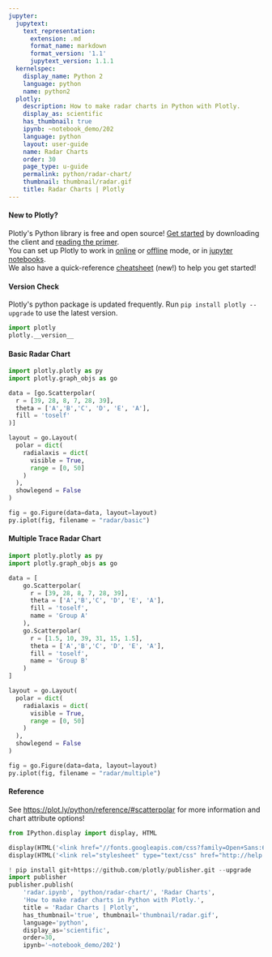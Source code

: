 ```yaml
---
jupyter:
  jupytext:
    text_representation:
      extension: .md
      format_name: markdown
      format_version: '1.1'
      jupytext_version: 1.1.1
  kernelspec:
    display_name: Python 2
    language: python
    name: python2
  plotly:
    description: How to make radar charts in Python with Plotly.
    display_as: scientific
    has_thumbnail: true
    ipynb: ~notebook_demo/202
    language: python
    layout: user-guide
    name: Radar Charts
    order: 30
    page_type: u-guide
    permalink: python/radar-chart/
    thumbnail: thumbnail/radar.gif
    title: Radar Charts | Plotly
---
```


#### New to Plotly?
Plotly's Python library is free and open source! [Get started](https://plot.ly/python/getting-started/) by downloading the client and [reading the primer](https://plot.ly/python/getting-started/).
<br>You can set up Plotly to work in [online](https://plot.ly/python/getting-started/#initialization-for-online-plotting) or [offline](https://plot.ly/python/getting-started/#initialization-for-offline-plotting) mode, or in [jupyter notebooks](https://plot.ly/python/getting-started/#start-plotting-online).
<br>We also have a quick-reference [cheatsheet](https://images.plot.ly/plotly-documentation/images/python_cheat_sheet.pdf) (new!) to help you get started!


#### Version Check
Plotly's python package is updated frequently. Run `pip install plotly --upgrade` to use the latest version.

```python
import plotly
plotly.__version__
```

#### Basic Radar Chart

```python
import plotly.plotly as py
import plotly.graph_objs as go

data = [go.Scatterpolar(
  r = [39, 28, 8, 7, 28, 39],
  theta = ['A','B','C', 'D', 'E', 'A'],
  fill = 'toself'
)]

layout = go.Layout(
  polar = dict(
    radialaxis = dict(
      visible = True,
      range = [0, 50]
    )
  ),
  showlegend = False
)

fig = go.Figure(data=data, layout=layout)
py.iplot(fig, filename = "radar/basic")
```

#### Multiple Trace Radar Chart

```python
import plotly.plotly as py
import plotly.graph_objs as go

data = [
    go.Scatterpolar(
      r = [39, 28, 8, 7, 28, 39],
      theta = ['A','B','C', 'D', 'E', 'A'],
      fill = 'toself',
      name = 'Group A'
    ),
    go.Scatterpolar(
      r = [1.5, 10, 39, 31, 15, 1.5],
      theta = ['A','B','C', 'D', 'E', 'A'],
      fill = 'toself',
      name = 'Group B'
    )
]

layout = go.Layout(
  polar = dict(
    radialaxis = dict(
      visible = True,
      range = [0, 50]
    )
  ),
  showlegend = False
)

fig = go.Figure(data=data, layout=layout)
py.iplot(fig, filename = "radar/multiple")
```

#### Reference
See https://plot.ly/python/reference/#scatterpolar for more information and chart attribute options!

```python
from IPython.display import display, HTML

display(HTML('<link href="//fonts.googleapis.com/css?family=Open+Sans:600,400,300,200|Inconsolata|Ubuntu+Mono:400,700" rel="stylesheet" type="text/css" />'))
display(HTML('<link rel="stylesheet" type="text/css" href="http://help.plot.ly/documentation/all_static/css/ipython-notebook-custom.css">'))

! pip install git+https://github.com/plotly/publisher.git --upgrade
import publisher
publisher.publish(
    'radar.ipynb', 'python/radar-chart/', 'Radar Charts',
    'How to make radar charts in Python with Plotly.',
    title = 'Radar Charts | Plotly',
    has_thumbnail='true', thumbnail='thumbnail/radar.gif', 
    language='python', 
    display_as='scientific',
    order=30, 
    ipynb='~notebook_demo/202')
```

```python

```